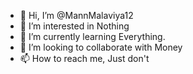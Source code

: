 - 👋 Hi, I’m @MannMalaviya12
- 👀 I’m interested in Nothing
- 🌱 I’m currently learning Everything.
- 💞️ I’m looking to collaborate with Money
- 📫 How to reach me, Just don't

<!---
MannMalaviya12/MannMalaviya12 is a ✨ special ✨ repository because its `README.md` (this file) appears on your GitHub profile.
You can click the Preview link to take a look at your changes.
--->
